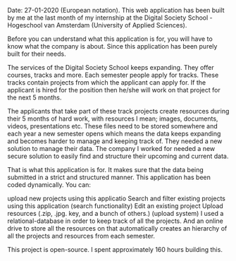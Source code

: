 Date: 27-01-2020 (European notation). This web application has been built by me at the last month of my internship at the Digital Society School - Hogeschool van Amsterdam (University of Applied Sciences).

Before you can understand what this application is for, you will have to know what the company is about. Since this application has been purely built for their needs.

The services of the Digital Society School keeps expanding. They offer courses, tracks and more. Each semester people apply for tracks. These tracks contain projects from which the applicant can apply for. If the applicant is hired for the position then he/she will work on that project for the next 5 months.

The applicants that take part of these track projects create resources during their 5 months of hard work, with resources I mean; images, documents, videos, presentations etc. These files need to be stored somewhere and each year a new semester opens which means the data keeps expanding and becomes harder to manage and keeping track of. They needed a new solution to manage their data. The company I worked for needed a new secure solution to easily find and structure their upcoming and current data.

That is what this application is for. It makes sure that the data being submitted in a strict and structured manner. This application has been coded dynamically. You can:

upload new projects using this applicatio
Search and filter existing projects using this application (search functionality)
Edit an existing project
Upload resources (.zip, .jpg. key, and a bunch of others.) (upload system)
I used a relational-database in order to keep track of all the projects. And an online drive to store all the resources on that automatically creates an hierarchy of all the projects and resources from each semester.

This project is open-source. I spent approximately 160 hours building this.

